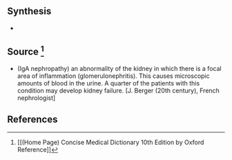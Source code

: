 ## Synthesis
- 
## Source [^1]
- (IgA nephropathy) an abnormality of the kidney in which there is a focal area of inflammation (glomerulonephritis). This causes microscopic amounts of blood in the urine. A quarter of the patients with this condition may develop kidney failure. \[J. Berger (20th century), French nephrologist]
## References

[^1]: [[(Home Page) Concise Medical Dictionary 10th Edition by Oxford Reference]]